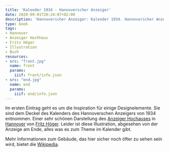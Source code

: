 ```yaml
---
title: 'Kalender 1934 - Hannoverscher Anzeiger'
date: 2020-09-01T20:24:07+02:00
description: 'Hannoverscher Anzeiger: Kalender 1934. Hannoverscher Anzeiger, Hannover 1934.'
type: book
tags:
- Hannover
- Anzeiger Hochhaus
- Fritz Höger
- Illustration
- Buch
resources:
- src: "front.jpg"
  name: front
  params:
    iiif: front/info.json
- src: "end.jpg"
  name: end
  params:
    iiif: end/info.json
---
```


Im ersten Eintrag geht es um die Inspiration für einige Designelemente. Sie sind dem Deckel des Kalenders des Hannoverschen Anzeigers von 1934 entnommen. Einer sehr schönen Darstellung des [Anzeiger Hochauses](/tags/anzeiger-hochaus) in [Hannover](/tags/hannover) von [Fritz Höger](/tags/fritz-hoeger). Leider ist diese Illustration, abgesehen von der Anzeige am Ende, alles was es zum Theme im Kalender gibt.

<!--more-->

Mehr Informationen zum Gebäude, das hier sicher noch öfter zu sehen sein wird, bietet die [Wikipedia](https://de.wikipedia.org/wiki/Anzeiger-Hochhaus).
